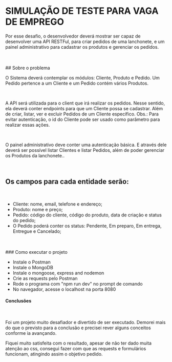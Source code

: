 
# SIMULAÇÃO DE TESTE PARA VAGA DE EMPREGO
<p>Por esse desafio, o desenvolvedor deverá mostrar ser capaz de desenvolver uma API RESTFul, para criar pedidos de uma lanchonete, e um painel administrativo para cadastrar os produtos e gerenciar os pedidos.</p>
<br><br>
## Sobre o problema
<br>
<p>O Sistema deverá contemplar os módulos: Cliente, Produto e Pedido. Um Pedido pertence a um Cliente e um Pedido contém vários Produtos.</p>
<br>
<p>A API será utilizada para o client que irá realizar os pedidos. Nesse sentido, ela deverá conter endpoints para que um Cliente possa se cadastrar. Além de criar, listar, ver e excluir Pedidos de um Cliente específico. Obs.: Para evitar autenticação, o id do Cliente pode ser usado como parâmetro para realizar essas ações.</p>
<br>
<p>O painel administrativo deve conter uma autenticação básica. E através dele deverá ser possível listar Clientes e listar Pedidos, além de poder gerenciar os Produtos da lanchonete..</p>
<br>
<h2>Os campos para cada entidade serão:</h2>
<br>
<ul>
  <li>Cliente: nome, email, telefone e endereço;</li>
  <li>Produto: nome e preço;</li>
  <li>Pedido: código do cliente, código do produto, data de criação e status do pedido;</li>
  <li>O Pedido poderá conter os status: Pendente, Em preparo, Em entrega, Entregue e Cancelado;</li>
</ul>
<br><br>
### Como executar o projeto
<ul>
  <li>Instale o Postman</li>
  <li>Instale o MongoDB</li>
  <li>Instale o mongoose, express and nodemon</li>
  <li>Crie as requests pelo Postman</li>
  <li>Rode o programa com "npm run dev" no prompt de comando</li>
  <li>No navegador, acesse o localhost na porta 8080</li>
</ul>

#### Conclusões
<br>
<p>Foi um projeto muito desafiador e divertido de ser executado. Demorei mais do que o previsto para a conclusão e precisei rever alguns conceitos conforme ia avançando.</p>
<p>Fiquei muito satisfeita com o resultado, apesar de não ter dado muita atenção ao css, consegui fazer com que as requests e formulários funcionam, atingindo assim o objetivo pedido.</p>
 
